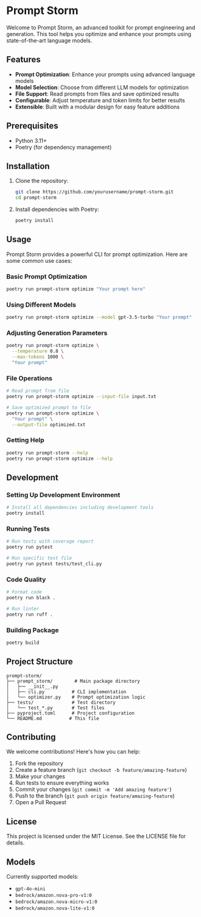 # Prompt Storm

Welcome to Prompt Storm, an advanced toolkit for prompt engineering and generation. This tool helps you optimize and enhance your prompts using state-of-the-art language models.

## Features

- **Prompt Optimization**: Enhance your prompts using advanced language models
- **Model Selection**: Choose from different LLM models for optimization
- **File Support**: Read prompts from files and save optimized results
- **Configurable**: Adjust temperature and token limits for better results
- **Extensible**: Built with a modular design for easy feature additions

## Prerequisites

- Python 3.11+
- Poetry (for dependency management)

## Installation

1. Clone the repository:
   ```bash
   git clone https://github.com/yourusername/prompt-storm.git
   cd prompt-storm
   ```

2. Install dependencies with Poetry:
   ```bash
   poetry install
   ```

## Usage

Prompt Storm provides a powerful CLI for prompt optimization. Here are some common use cases:

### Basic Prompt Optimization
```bash
poetry run prompt-storm optimize "Your prompt here"
```

### Using Different Models
```bash
poetry run prompt-storm optimize --model gpt-3.5-turbo "Your prompt"
```

### Adjusting Generation Parameters
```bash
poetry run prompt-storm optimize \
  --temperature 0.8 \
  --max-tokens 1000 \
  "Your prompt"
```

### File Operations
```bash
# Read prompt from file
poetry run prompt-storm optimize --input-file input.txt

# Save optimized prompt to file
poetry run prompt-storm optimize \
  "Your prompt" \
  --output-file optimized.txt
```

### Getting Help
```bash
poetry run prompt-storm --help
poetry run prompt-storm optimize --help
```

## Development

### Setting Up Development Environment
```bash
# Install all dependencies including development tools
poetry install
```

### Running Tests
```bash
# Run tests with coverage report
poetry run pytest

# Run specific test file
poetry run pytest tests/test_cli.py
```

### Code Quality
```bash
# Format code
poetry run black .

# Run linter
poetry run ruff .
```

### Building Package
```bash
poetry build
```

## Project Structure

```
prompt-storm/
├── prompt_storm/        # Main package directory
│   ├── __init__.py
│   ├── cli.py          # CLI implementation
│   └── optimizer.py    # Prompt optimization logic
├── tests/              # Test directory
│   └── test_*.py       # Test files
├── pyproject.toml      # Project configuration
└── README.md          # This file
```

## Contributing

We welcome contributions! Here's how you can help:

1. Fork the repository
2. Create a feature branch (`git checkout -b feature/amazing-feature`)
3. Make your changes
4. Run tests to ensure everything works
5. Commit your changes (`git commit -m 'Add amazing feature'`)
6. Push to the branch (`git push origin feature/amazing-feature`)
7. Open a Pull Request

## License

This project is licensed under the MIT License. See the LICENSE file for details.


## Models

Currently supported models:
- `gpt-4o-mini`
- `bedrock/amazon.nova-pro-v1:0` 
- `bedrock/amazon.nova-micro-v1:0`
- `bedrock/amazon.nova-lite-v1:0`
